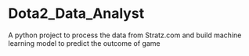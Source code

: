 # Dota2_Data_Analyst
A python project to process the data from Stratz.com and build machine learning model to predict the outcome of game
